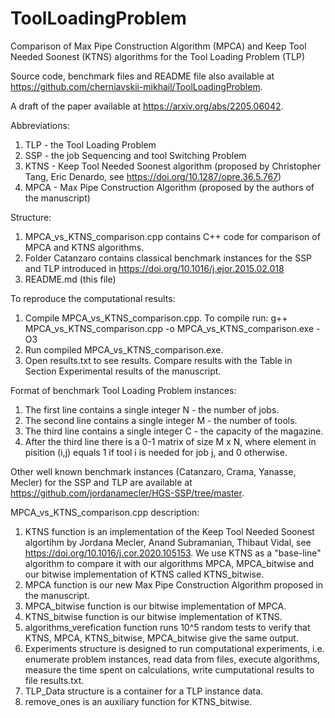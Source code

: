 # ToolLoadingProblem
Comparison of Max Pipe Construction Algorithm (MPCA) and Keep Tool Needed Soonest (KTNS) algorithms for the Tool Loading Problem (TLP)

Source code, benchmark files and README file also available at https://github.com/cherniavskii-mikhail/ToolLoadingProblem.

A draft of the paper available at https://arxiv.org/abs/2205.06042.

Abbreviations:
1) TLP - the Tool Loading Problem
2) SSP - the job Sequencing and tool Switching Problem
3) KTNS - Keep Tool Needed Soonest algorithm (proposed by Christopher Tang, Eric Denardo, see https://doi.org/10.1287/opre.36.5.767)
4) MPCA - Max Pipe Construction Algorithm (proposed by the authors of the manuscript)

Structure:

1) MPCA_vs_KTNS_comparison.cpp contains C++ code for comparison of MPCA and KTNS algorithms.
2) Folder Catanzaro contains classical benchmark instances for the SSP and TLP introduced in https://doi.org/10.1016/j.ejor.2015.02.018
3) README.md (this file)

To reproduce the computational results:

1) Compile MPCA_vs_KTNS_comparison.cpp. To compile run: g++ MPCA_vs_KTNS_comparison.cpp -o MPCA_vs_KTNS_comparison.exe -O3
2) Run compiled MPCA_vs_KTNS_comparison.exe.
3) Open results.txt to see results. Compare results with the Table in Section Experimental results of the manuscript.


Format of benchmark Tool Loading Problem instances:
1) The first line contains a single integer N - the number of jobs.
2) The second line contains a single integer M - the number of tools.
3) The third line contains a single integer C - the capacity of the magazine.
4) After the third line there is a 0-1 matrix of size M x N, where element in pisition (i,j) equals 1 if tool i is needed for job j, and 0 otherwise. 

Other well known benchmark instances (Catanzaro, Crama, Yanasse, Mecler) for the SSP and TLP are available at https://github.com/jordanamecler/HGS-SSP/tree/master.

MPCA_vs_KTNS_comparison.cpp description:

1) KTNS function is an implementation of the Keep Tool Needed Soonest algortihm by Jordana Mecler, Anand Subramanian, Thibaut Vidal, see https://doi.org/10.1016/j.cor.2020.105153. We use KTNS as a "base-line" algorithm to compare it with our algorithms MPCA, MPCA_bitwise and our bitwise implementation of KTNS called KTNS_bitwise.
2) MPCA function is our new Max Pipe Construction Algorithm proposed in the manuscript.
3) MPCA_bitwise function is our bitwise implementation of MPCA.
4) KTNS_bitwise function is our bitwise implementation of KTNS.
5) algorithms_verefication function runs 10^5 random tests to verify that KTNS, MPCA, KTNS_bitwise, MPCA_bitwise give the same output.
6) Experiments structure is designed to run computational experiments, i.e. enumerate problem instances, read data from files, execute algorithms, measure the time spent on calculations, write cumputational results to file results.txt.
7) TLP_Data structure is a container for a TLP instance data.
8) remove_ones is an auxiliary function for KTNS_bitwise.

